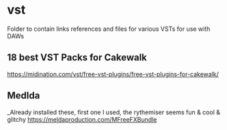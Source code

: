 # vst
Folder to contain links references and files for various VSTs for use with DAWs



## 18 best VST Packs for Cakewalk
https://midination.com/vst/free-vst-plugins/free-vst-plugins-for-cakewalk/

## Medlda
_Already installed these, first one I used, the rythemiser seems fun & cool & glitchy
https://meldaproduction.com/MFreeFXBundle
